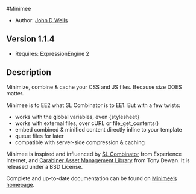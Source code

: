 #Minimee

* Author: [John D Wells](http://johndwells.com)

## Version 1.1.4

* Requires: ExpressionEngine 2

## Description

Minimize, combine & cache your CSS and JS files. Because size DOES matter.

Minimee is to EE2 what SL Combinator is to EE1.  But with a few twists:

* works with the global variables, even {stylesheet}
* works with external files, over cURL or file_get_contents()
* embed combined & minified content directly inline to your template
* queue files for later
* compatible with server-side compression & caching

Minimee is inspired and influenced by [SL Combinator](http://experienceinternet.co.uk/software/sl-combinator/) from Experience Internet, and [Carabiner Asset Management Library](http://codeigniter.com/wiki/Carabiner/) from Tony Dewan. It is released under a BSD License.

Complete and up-to-date documentation can be found on [Minimee’s homepage](http://johndwells.com/software/minimee).
